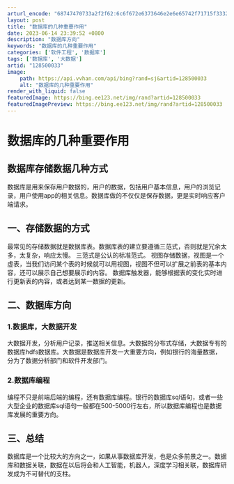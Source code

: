 ```yaml
---
arturl_encode: "68747470733a2f2f62:6c6f672e6373646e2e6e65742f71715f33323636333035332f:61727469636c652f64657461696c732f313238353030303333"
layout: post
title: "数据库的几种重要作用"
date: 2023-06-14 23:39:52 +0800
description: "数据库方向"
keywords: "数据库的几种重要作用"
categories: ['软件工程', '数据库']
tags: ['数据库', '大数据']
artid: "128500033"
image:
    path: https://api.vvhan.com/api/bing?rand=sj&artid=128500033
    alt: "数据库的几种重要作用"
render_with_liquid: false
featuredImage: https://bing.ee123.net/img/rand?artid=128500033
featuredImagePreview: https://bing.ee123.net/img/rand?artid=128500033
---
```


# 数据库的几种重要作用
## 数据库存储数据几种方式
数据库是用来保存用户数据的，用户的数据，包括用户基本信息，用户的浏览记录，用户使用app的相关信息。数据库做的不仅仅是保存数据，更是实时响应客户端请求。
## 一、存储数据的方式
最常见的存储数据就是数据库表。数据库表的建立要遵循三范式，否则就是冗余太多，太复杂，响应太慢。
三范式是公认的标准范式。
视图存储数据，视图是一个虚表，当我们访问某个表的时候就可以用视图，视图不但可以扩展之前表的基本内容，还可以展示自己想要展示的内容。
数据库触发器，能够根据表的变化实时进行更新表的内容，或者达到某一数据的更新。
## 二、数据库方向
### 1.数据库，大数据开发
大数据开发，分析用户记录，推送相关信息。大数据的分布式存储，大数据专有的数据库hdfs数据库。大数据是数据库开发一大重要方向，例如银行的海量数据，分为了数据分析部门和软件开发部门。
### 2.数据库编程
编程不只是前端后端的编程，还有数据库编程。银行的数据库sql语句，或者一些大型企业的数据库sql语句一般都在500-5000行左右，所以数据库编程也是数据库发展的重要方向。
## 三、总结
数据库是一个比较大的方向之一，如果从事数据库开发，也是众多前景之一。数据库和数据关联，数据在以后将会和人工智能，机器人，深度学习相关联，数据库研发成为不可替代的支柱。